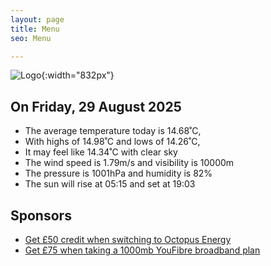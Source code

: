 ```yaml
---
layout: page
title: Menu
seo: Menu

---
```


![Logo](/images/logo.jpg){:width="832px"}

<!-- weather_marker starts -->
## On Friday, 29 August 2025

- The average temperature today is 14.68˚C,
- With highs of 14.98˚C and lows of 14.26˚C,
- It may feel like 14.34˚C with clear sky
- The wind speed is 1.79m/s and visibility is 10000m
- The pressure is 1001hPa and humidity is 82%
- The sun will rise at 05:15 and set at 19:03

<!-- weather_marker ends -->

## Sponsors

- [Get £50 credit when switching to Octopus Energy](https://bit.ly/3oD1nnS)
- [Get £75 when taking a 1000mb YouFibre broadband plan](https://aklam.io/91zWhU?)

